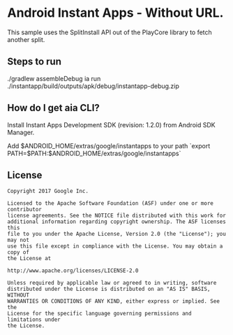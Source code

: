 # Android Instant Apps - Without URL.

This sample uses the SplitInstall API out of the PlayCore library to fetch another split.


## Steps to run
./gradlew assembleDebug
ia run ./instantapp/build/outputs/apk/debug/instantapp-debug.zip


## How do I get aia CLI?
Install Instant Apps Development SDK (revision: 1.2.0) from Android SDK Manager.

Add $ANDROID_HOME/extras/google/instantapps to your path
`export PATH=$PATH:$ANDROID_HOME/extras/google/instantapps`


## License

```
Copyright 2017 Google Inc.

Licensed to the Apache Software Foundation (ASF) under one or more contributor
license agreements. See the NOTICE file distributed with this work for
additional information regarding copyright ownership. The ASF licenses this
file to you under the Apache License, Version 2.0 (the "License"); you may not
use this file except in compliance with the License. You may obtain a copy of
the License at

http://www.apache.org/licenses/LICENSE-2.0

Unless required by applicable law or agreed to in writing, software
distributed under the License is distributed on an "AS IS" BASIS, WITHOUT
WARRANTIES OR CONDITIONS OF ANY KIND, either express or implied. See the
License for the specific language governing permissions and limitations under
the License.
```
